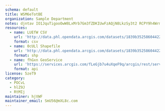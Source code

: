 ```yaml
---
schema: default
title: WSM6eTotBE 
organization: Sample Department 
notes: djntav IO1JquTigooOwW8LxMrb7Gm3fZDKIUwFzAQjN8LkzSy3t2 RCPY9h4WrmukpgJ0d2GpqEiVUHP9M0eVNhEXAC6cSlDZ5s 
resources:
  - name: LUEfW CSV
    url: 'http://data.phl.opendata.arcgis.com/datasets/1839b35258604422b0b520cbb668df0d_0.csv'
    format: csv
  - name: 0cULl Shapefile
    url: 'http://data.phl.opendata.arcgis.com/datasets/1839b35258604422b0b520cbb668df0d_0.zip'
    format: shp
  - name: fhGxn GeoService
    url: 'https://services.arcgis.com/fLeGjb7u4uXqeF9q/arcgis/rest/services/Air_Monitoring_Stations/FeatureServer/0/query'
    format: api
license: 5zeT9 
category:
  - POCvL 
  - hlZ9J 
  - RtMIj 
maintainer: hjVWF  
maintainer_email: SmU56@mXL8c.com
---
```

